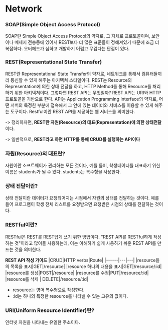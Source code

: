 # Network

### **SOAP(Simple Object Access Protocol)**

SOAP란 Simple Object Access Protocol의 약자로, 그 자체로 프로토콜이며, 보안이나 메세지 전송등에 있어서 REST보다 더 많은 표준들이 정해져있기 때문에 조금 더 복잡하다. 오버헤드가 심하고 개발하기 어렵고 무겁다는 단점이 있다.

### **REST(Representational State Transfer)**

REST란 Representational State Transfer의 약자로, 네트워크를 통해서 컴퓨터들끼리 통신할 수 있게 해주는 아키텍쳐 스타일이다. REST는 Resource의 Representation에 의한 상태 전달을 하고, HTTP Method를 통해 Resource를 처리하기 위한 아키텍쳐이다. 그렇다면 REST API는 무엇일까? REST API는 URI와 HTTP 프로토콜을 기반으로 한다. API는 Application Programming Interface의 약자로, 어떤 서버의 특정한 부분에 접속해서 그 안에 있는 데이터와 서비스를 이용할 수 있게 해주는 도구이다. Restful이란 REST API를 제공하는 웹 서비스를 의미한다.

-> 정리하자면, **REST란 자원(Resource)의 대표(Representation)에 의한 상태전달**이다.

-> 일반적으로, **REST라고 하면 HTTP를 통해 CRUD를 실행하는 API이다**

### **자원(Resource)의 대표란?**

자원이란 소프트웨어가 관리하는 모든 것이다, 예를 들어, 학생데이터를 대표하기 위한 이름은 students가 될 수 있다. students는 복수형을 사용한다.

### **상태 전달이란?**

상태 전달이란 데이터가 요청되어지는 시점에서 자원의 상태를 전달하는 것이다. 예를 들어 프로그램이 학생 전체 리스트를 요청받으면 요청받은 시점의 상태를 전달하는 것이다.

### **RESTful이란?**

RESTful은 REST를 REST답게 쓰기 위한 방법이다. "REST API를 RESTful하게 작성하는 것"이라고 많이들 사용하는데, 이는 이해하기 쉽게 사용하기 쉬운 REST API를 만드는 것을 의미한다. 

 **REST API 작성 가이드**
|CRUD|HTTP verbs|Route|
|------|---|---|
|resource들의 목록을 표시|GET|/resource|
|resource 하나의 내용을 표시|GET|/resource/:id|
|resource를 생성|POST|/resource|
|resource를 수정|PUT|/resource/:id|
|resource를 삭제 |	DELETE|/resource/:id|

* resource는 영어 복수형으로 작성한다.
* :id는 하나의 특정한 resource를 나타낼 수 있는 고유의 값이다. 

### **URI(Uniform Resource Identifier)란?**

인터넷 자원을 나타내는 유일한 주소이다. 
